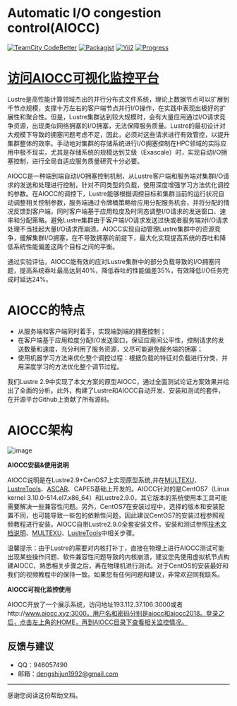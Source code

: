 Automatic I/O congestion control(AIOCC)
=========================
[![TeamCity CodeBetter](https://img.shields.io/teamcity/codebetter/bt428.svg?maxAge=2592000)]()
[![Packagist](https://img.shields.io/packagist/v/symfony/symfony.svg?maxAge=2592000)]()
[![Yii2](https://img.shields.io/badge/Powered_by-multexu_Framework-green.svg?style=flat)]()
[![Progress](http://progressed.io/bar/80?title=completed)]()


# [访问AIOCC可视化监控平台](http://www.aiocc.xyz:3000)

Lustre是高性能计算领域杰出的并行分布式文件系统，理论上数据节点可以扩展到千节点规模，支撑十万左右的客户端节点并行I/O操作，在实践中表现出极好的扩展性和聚合性。但是，Lustre集群达到较大规模时，会有大量应用通过I/O请求竞争资源，出现类似网络拥塞的I/O拥塞，无法保障服务质量。Lustre的最初设计对大规模下导致的拥塞问题考虑不足，因此，必须对这些请求进行有效管控，以提升集群整体的效率。手动地对集群的存储系统进行I/O拥塞控制在HPC领域的实际应用中极不现实，尤其是存储系统的规模达到艾级（Exascale）时，实现自动I/O拥塞控制，进行全局自适应服务质量研究十分必要。

AIOCC是一种端到端自动I/O拥塞控制机制，从Lustre客户端和服务端对集群I/O请求的发送和处理进行控制，针对不同类型的负载，使用深度增强学习方法优化调控的参数。在AIOCC的调控下，Lustre能够根据调控目标和集群当前的运行状况自动调整相关控制参数，服务端通过令牌桶策略给应用分配服务机会，并将分配的情况反馈到客户端，同时客户端基于应用粒度及时同态调整I/O请求的发送窗口、速率和分配策略。避免Lustre集群由于客户端I/O请求发送过快或者服务端对I/O请求处理不当挂起大量I/O请求而崩溃。AIOCC实现自动管理Lustre集群中的资源竞争，缓解集群I/O拥塞，在不导致拥塞的前提下，最大化实现提高系统的吞吐和降低系统性能偏差这两个目标之间的平衡。

通过实验评估，AIOCC能有效的应对Lustre集群中的部分负载导致的I/O拥塞问题，提高系统吞吐最高达到40%，降低吞吐的性能偏差35%，有效降低I/O任务完成时延达24%。

# AIOCC的特点

- 从服务端和客户端同时着手，实现端到端的拥塞控制；
- 在客户端基于应用粒度分配I/O发送窗口，保证应用间公平性，控制请求的发送数量和速度，充分利用了服务资源，又尽可能避免服务端的拥塞；
- 使用机器学习方法来优化整个调控过程：根据负载的特征对负载进行分类，并用深度学习的方法优化整个调节过程。

我们Lustre 2.9中实现了本文方案的原型AIOCC，通过全面测试论证方案效果并给出了全面的分析。此外，构建了Lustre和AIOCC自动开发、安装和测试的套件，在开源平台Github上贡献了所有源码。

# AIOCC架构

![image](https://github.com/ShijunDeng/aiocc/blob/master/source/image/architecture_aiocc.png)

**AIOCC安装&使用说明**

AIOCC说明是在Lustre2.9+CenOS7上实现原型系统,并在[MULTEXU](https://github.com/ShijunDeng/multexu)、[LustreTools](https://github.com/ShijunDeng/LustreTools)、[ASCAR](https://github.com/mlogic/ascar-lustre-sharp)、CAPES基础上开发的。AIOCC针对的是CentOS7（Linux kernel 3.10.0-514.el7.x86_64）和Lustre2.9.0，其它版本的系统使用本工具可能需要解决一些兼容性问题。另外，CentOS7在安装过程中，选择的版本和安装配置不同，也可能导致一些包的依赖性问题，因此建议CentOS7的安装过程参照视频教程进行安装。AIOCC自带Lustre2.9.0全套安装文件。安装和测试参照[技术文档说明](https://github.com/ShijunDeng/aiocc/tree/master/document)、[MULTEXU](https://github.com/ShijunDeng/multexu)、[LustreTools](https://github.com/ShijunDeng/LustreTools)中相关步骤。

温馨提示：由于Lustre的需要对内核打补丁，直接在物理上进行AIOCC测试可能出现某些操作问题、软件兼容性问题导致的内核崩溃，建议您先使用虚拟机节点构建AIOCC，熟悉相关步骤之后，再在物理机进行测试。对于CentOS的安装最好和我们的视频教程中的保持一致。如果您有任何问题和建议，非常欢迎同我联系。


**AIOCC可视化监控使用**

AIOCC开放了一个展示系统，访问地址193.112.37.106:3000或者http://www.aiocc.xyz:3000，用户名和密码分别是aiocc和aiocc2018。登录之后，点击左上角的HOME，再到AIOCC目录下查看相关监控情况。



## 反馈与建议
- QQ：946057490
- 邮箱：<dengshijun1992@gmail.com>

---------
感谢您阅读这份帮助文档。